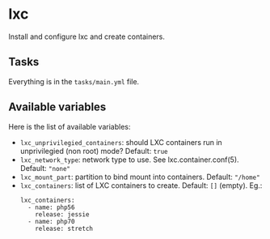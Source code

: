# lxc

Install and configure lxc and create containers.

## Tasks

Everything is in the `tasks/main.yml` file.

## Available variables

Here is the list of available variables:

* `lxc_unprivilegied_containers`: should LXC containers run in unprivilegied (non root) mode? Default: `true`
* `lxc_network_type`: network type to use. See lxc.container.conf(5). Default: `"none"`
* `lxc_mount_part`: partition to bind mount into containers. Default: `"/home"`
* `lxc_containers`: list of LXC containers to create. Default: `[]` (empty).
  Eg.:
  ```
  lxc_containers:
    - name: php56
      release: jessie
    - name: php70
      release: stretch
   ```
